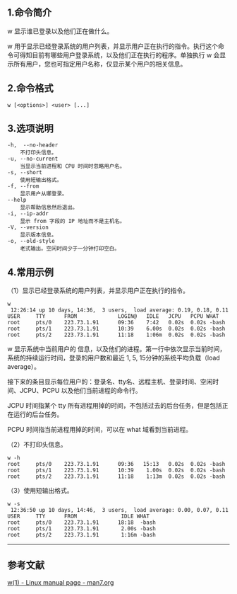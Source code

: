 ## 1.命令简介
w 显示谁已登录以及他们正在做什么。

w 用于显示已经登录系统的用户列表，并显示用户正在执行的指令。执行这个命令可得知目前有哪些用户登录系统，以及他们正在执行的程序。单独执行 w 会显示所有用户，您也可指定用户名称，仅显示某个用户的相关信息。

## 2.命令格式
```shell
w [<options>] <user> [...]
```

## 3.选项说明
```
-h,  --no-header
	不打印头信息。
-u, --no-current
	当显示当前进程和 CPU 时间时忽略用户名。
-s, --short
	使用短输出格式。
-f, --from
	显示用户从哪登录。
--help
	显示帮助信息然后退出。
-i, --ip-addr
	显示 from 字段的 IP 地址而不是主机名。
-V, --version
	显示版本信息。
-o, --old-style
	老式输出。空闲时间少于一分钟打印空白。
```

## 4.常用示例
（1）显示已经登录系统的用户列表，并显示用户正在执行的指令。
```shell
w
 12:26:14 up 10 days, 14:36,  3 users,  load average: 0.19, 0.18, 0.11
USER     TTY      FROM             LOGIN@   IDLE   JCPU   PCPU WHAT
root     pts/0    223.73.1.91      09:36    7:42   0.02s  0.02s -bash
root     pts/1    223.73.1.91      10:39    6.00s  0.02s  0.02s -bash
root     pts/2    223.73.1.91      11:18    1:06m  0.02s  0.02s -bash
```
w 显示系统中当前用户的 信息，以及他们的进程。第一行中依次显示当前时间，系统的持续运行时间，登录的用户数和最近 1, 5, 15分钟的系统平均负载（load average）。

接下来的条目显示每位用户的：登录名、tty名、远程主机、登录时间、空闲时间、JCPU、PCPU 以及他们当前进程的命令行。

JCPU 时间指某个 tty  所有进程用掉的时间，不包括过去的后台任务，但是包括正在运行的后台任务。

PCPU 时间指当前进程用掉的时间，可以在 what 域看到当前进程。

（2）不打印头信息。
```shell
w -h
root     pts/0    223.73.1.91      09:36   15:13   0.02s  0.02s -bash
root     pts/1    223.73.1.91      10:39    1.00s  0.02s  0.02s -bash
root     pts/2    223.73.1.91      11:18    1:13m  0.02s  0.02s -bash
```
（3）使用短输出格式。
```shell
w -s
 12:36:50 up 10 days, 14:46,  3 users,  load average: 0.00, 0.07, 0.11
USER     TTY      FROM              IDLE WHAT
root     pts/0    223.73.1.91      18:18  -bash
root     pts/1    223.73.1.91       2.00s -bash
root     pts/2    223.73.1.91       1:16m -bash
```

---
## 参考文献
[w(1) - Linux manual page - man7.org](https://man7.org/linux/man-pages/man1/w.1.html)

<Vssue title="w" />